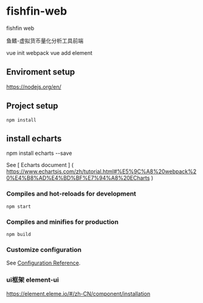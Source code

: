 # fishfin-web
fishfin web

鱼鳍-虚拟货币量化分析工具前端

vue init webpack <project name>
vue add element 
 
 
## Enviroment setup
https://nodejs.org/en/


## Project setup
```
npm install
```
## install echarts 
npm install echarts --save 

See [ Echarts document ] ( https://www.echartsjs.com/zh/tutorial.html#%E5%9C%A8%20webpack%20%E4%B8%AD%E4%BD%BF%E7%94%A8%20ECharts )

### Compiles and hot-reloads for development
```
npm start
```

### Compiles and minifies for production
```
npm build
```
### Customize configuration
See [Configuration Reference](https://cli.vuejs.org/config/).


### ui框架 element-ui  
https://element.eleme.io/#/zh-CN/component/installation



